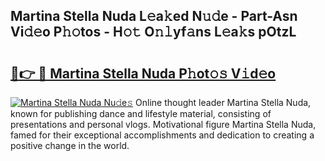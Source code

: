 ## Martina Stella Nuda L𝚎a𝚔ed N𝚞𝚍e - Part-Asn Vi𝚍𝚎o P𝚑𝚘tos - H𝚘𝚝 O𝚗𝚕yf𝚊ns L𝚎a𝚔s pOtzL

# <h2><a href="http://kf74z1j.oniu.top/?m=Martina+Stella+Nuda">🔗👉 🔴 Martina Stella Nuda P𝚑ot𝚘𝚜 V𝚒d𝚎o</a></h2>

[![Martina Stella Nuda Nu𝚍e𝚜](https://i.imgur.com/0qMVB7G.gif)](http://kf74z1j.oniu.top/?m=Martina+Stella+Nuda)
Online thought leader Martina Stella Nuda, known for publishing dance and lifestyle material, consisting of presentations and personal vlogs. Motivational figure Martina Stella Nuda, famed for their exceptional accomplishments and dedication to creating a positive change in the world.  
